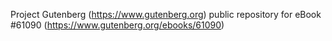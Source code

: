 Project Gutenberg (https://www.gutenberg.org) public repository for eBook #61090 (https://www.gutenberg.org/ebooks/61090)
